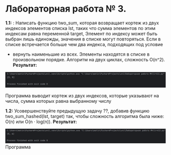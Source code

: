 # Лабораторная работа № 3.
**1.1:** : Написать функцию two_sum, которая возвращает кортеж из двух индексов элементов списка lst, таких что сумма элементов по этим индексам равна переменной target, Элемент по индексу может быть
выбран лишь единожды, значения в списке могут повторяться. Если в
списке встречается больше чем два индекса, подходящих под условие
- вернуть наименьшие из всех. Элементы находятся в списке в произвольном порядке. Алгоритм на двух циклах, сложность O(n^2).
**Результат:**

![Лабораторная работа 4. Задание 1.1](https://github.com/jamanuriyeva/Programming-3-sem/blob/943a9dce873f17dd53ce42a03107e3b17ace93b3/%D0%9B%D0%B0%D0%B1%D0%BE%D1%80%D0%B0%D1%82%D0%BE%D1%80%D0%BD%D0%B0%D1%8F%20%D1%80%D0%B0%D0%B1%D0%BE%D1%82%D0%B0%20%E2%84%964/images/res41.png)

Программа выводит кортеж из двух индексов, которые указывают на числа, сумма которых равна выбранному числу


**1.2:** Усовершенствуйте предыдущую задачу ??, добавив функцию two_sum_hashed(lst, target) так, чтобы сложность алгоритма была ниже: O(n) или O(n · log(n)).
**Результат:**

![Лабораторная работа 4. Задание 1.2](https://github.com/jamanuriyeva/Programming-3-sem/blob/943a9dce873f17dd53ce42a03107e3b17ace93b3/%D0%9B%D0%B0%D0%B1%D0%BE%D1%80%D0%B0%D1%82%D0%BE%D1%80%D0%BD%D0%B0%D1%8F%20%D1%80%D0%B0%D0%B1%D0%BE%D1%82%D0%B0%20%E2%84%964/images/res412.png)
Программа 
